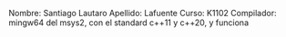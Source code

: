 Nombre: Santiago Lautaro
Apellido: Lafuente
Curso: K1102
Compilador: mingw64 del msys2, con el standard c++11 y c++20, y funciona